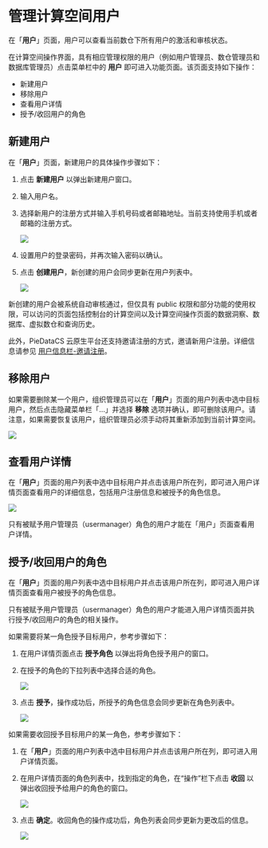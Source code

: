 # 管理计算空间用户

在「**用户**」页面，用户可以查看当前数仓下所有用户的激活和审核状态。

在计算空间操作界面，具有相应管理权限的用户（例如用户管理员、数仓管理员和数据库管理员）点击菜单栏中的 **用户** 即可进入功能页面。该页面支持如下操作：

* 新建用户
* 移除用户
* 查看用户详情
* 授予/收回用户的角色

## 新建用户

在「**用户**」页面，新建用户的具体操作步骤如下：

1. 点击 **新建用户** 以弹出新建用户窗口。
2. 输入用户名。
3. 选择新用户的注册方式并输入手机号码或者邮箱地址。当前支持使用手机或者邮箱的注册方式。
  
   <img src="https://pdb-doc.oss-cn-beijing.aliyuncs.com/coc-pic/v1/create-new-user-space1.png" scope="external" />

4. 设置用户的登录密码，并再次输入密码以确认。

5. 点击 **创建用户**，新创建的用户会同步更新在用户列表中。

   <img src="https://pdb-doc.oss-cn-beijing.aliyuncs.com/coc-pic/v1/new-user-list.png" scope="external" />

<note type="attention">
    <p> 新创建的用户会被系统自动审核通过，但仅具有 public 权限和部分功能的使用权限，可以访问的页面包括控制台的计算空间以及计算空间操作页面的数据洞察、数据库、虚拟数仓和查询历史。</p>   
</note>

此外，PieDataCS 云原生平台还支持邀请注册的方式，邀请新用户注册。详细信息请参见 [用户信息栏-邀请注册](../50.computational-spaces-guide/15.use-user-center.md)。

## 移除用户

如果需要删除某一个用户，组织管理员可以在「**用户**」页面的用户列表中选中目标用户，然后点击隐藏菜单栏「…」并选择 **移除** 选项并确认，即可删除该用户。请注意，如果需要恢复该用户，组织管理员必须手动将其重新添加到当前计算空间。

<img src="https://pdb-doc.oss-cn-beijing.aliyuncs.com/coc-pic/v1/remove-user.png" scope="external" />

## 查看用户详情

在「**用户**」页面的用户列表中选中目标用户并点击该用户所在列，即可进入用户详情页面查看用户的详细信息，包括用户注册信息和被授予的角色信息。

<img src="https://pdb-doc.oss-cn-beijing.aliyuncs.com/coc-pic/v1/user-details.png" scope="external" />

<note type="attention">
    <p> 只有被赋予用户管理员（usermanager）角色的用户才能在「用户」页面查看用户详情。</p>   
</note>

## 授予/收回用户的角色

在「**用户**」页面的用户列表中选中目标用户并点击该用户所在列，即可进入用户详情页面查看用户被授予的角色信息。

<note type="attention">
    <p> 只有被赋予用户管理员（usermanager）角色的用户才能进入用户详情页面并执行授予/收回用户的角色的相关操作。</p>   
</note>

如果需要将某一角色授予目标用户，参考步骤如下：
1. 在用户详情页面点击 **授予角色** 以弹出将角色授予用户的窗口。
2. 在授予的角色的下拉列表中选择合适的角色。

   <img src="https://pdb-doc.oss-cn-beijing.aliyuncs.com/coc-pic/v1/grant-role-to-user-1.png" scope="external" />

3. 点击 **授予**，操作成功后，所授予的角色信息会同步更新在角色列表中。

   <img src="https://pdb-doc.oss-cn-beijing.aliyuncs.com/coc-pic/v1/new-role-list-1.png" scope="external" />

如果需要收回授予目标用户的某一角色，参考步骤如下：

1. 在「**用户**」页面的用户列表中选中目标用户并点击该用户所在列，即可进入用户详情页面。
2. 在用户详情页面的角色列表中，找到指定的角色，在“操作”栏下点击 **收回** 以弹出收回授予给用户的角色的窗口。

   <img src="https://pdb-doc.oss-cn-beijing.aliyuncs.com/coc-pic/v1/user-revoke-role.png" scope="external" />

2. 点击 **确定**。收回角色的操作成功后，角色列表会同步更新为更改后的信息。

   <img src="https://pdb-doc.oss-cn-beijing.aliyuncs.com/coc-pic/v1/confirm-to-revoke-user.png" scope="external" />

   